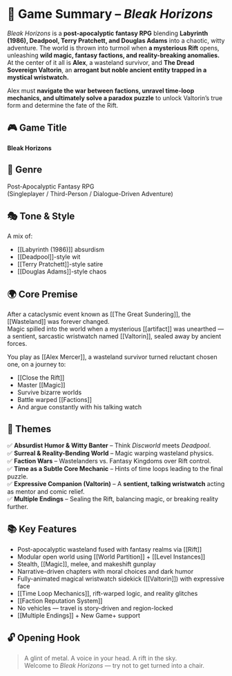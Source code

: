 # 🧭 Game Summary – *Bleak Horizons*

_Bleak Horizons_ is a **post-apocalyptic fantasy RPG** blending **Labyrinth (1986), Deadpool, Terry Pratchett, and Douglas Adams** into a chaotic, witty adventure. The world is thrown into turmoil when **a mysterious Rift** opens, unleashing **wild magic, fantasy factions, and reality-breaking anomalies.** At the center of it all is **Alex**, a wasteland survivor, and **The Dread Sovereign Valtorin**, an **arrogant but noble ancient entity trapped in a mystical wristwatch.**

Alex must **navigate the war between factions, unravel time-loop mechanics, and ultimately solve a paradox puzzle** to unlock Valtorin’s true form and determine the fate of the Rift.

## 🎮 Game Title
**Bleak Horizons**

## 🧬 Genre
Post-Apocalyptic Fantasy RPG  
(Singleplayer / Third-Person / Dialogue-Driven Adventure)

## 🎭 Tone & Style
A mix of:
- [[Labyrinth (1986)]] absurdism
- [[Deadpool]]-style wit
- [[Terry Pratchett]]-style satire
- [[Douglas Adams]]-style chaos

## 🌍 Core Premise
After a cataclysmic event known as [[The Great Sundering]], the [[Wasteland]] was forever changed.  
Magic spilled into the world when a mysterious [[artifact]] was unearthed — a sentient, sarcastic wristwatch named [[Valtorin]], sealed away by ancient forces.

You play as [[Alex Mercer]], a wasteland survivor turned reluctant chosen one, on a journey to:
- [[Close the Rift]]
- Master [[Magic]]
- Survive bizarre worlds
- Battle warped [[Factions]]
- And argue constantly with his talking watch

## 🧠 Themes

✅ **Absurdist Humor & Witty Banter** – Think _Discworld_ meets _Deadpool_.  
✅ **Surreal & Reality-Bending World** – Magic warping wasteland physics.  
✅ **Faction Wars** – Wastelanders vs. Fantasy Kingdoms over Rift control.  
✅ **Time as a Subtle Core Mechanic** – Hints of time loops leading to the final puzzle.  
✅ **Expressive Companion (Valtorin)** – A **sentient, talking wristwatch** acting as mentor and comic relief.  
✅ **Multiple Endings** – Sealing the Rift, balancing magic, or breaking reality further.
## 📚 Key Features
- Post-apocalyptic wasteland fused with fantasy realms via [[Rift]]
- Modular open world using [[World Partition]] + [[Level Instances]]
- Stealth, [[Magic]], melee, and makeshift gunplay
- Narrative-driven chapters with moral choices and dark humor
- Fully-animated magical wristwatch sidekick ([[Valtorin]]) with expressive face
- [[Time Loop Mechanics]], rift-warped logic, and reality glitches
- [[Faction Reputation System]]
- No vehicles — travel is story-driven and region-locked
- [[Multiple Endings]] + New Game+ support

## 🔓 Opening Hook
> A glint of metal. A voice in your head. A rift in the sky.  
> Welcome to *Bleak Horizons* — try not to get turned into a chair.
